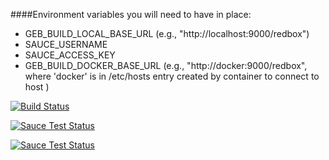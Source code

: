 ####Environment variables you will need to have in place:
* GEB_BUILD_LOCAL_BASE_URL   (e.g., "http://localhost:9000/redbox")
* SAUCE_USERNAME
* SAUCE_ACCESS_KEY
* GEB_BUILD_DOCKER_BASE_URL  (e.g., "http://docker:9000/redbox", where 'docker' is in /etc/hosts entry created by container to connect to host )

[![Build Status](https://travis-ci.org/mattRedBox/acceptance-testing.svg?branch=master)](https://travis-ci.org/mattRedBox/acceptance-testing)

[![Sauce Test Status](https://saucelabs.com/buildstatus/mattRedBox)](https://saucelabs.com/u/mattRedBox)

[![Sauce Test Status](https://saucelabs.com/browser-matrix/mattRedBox.svg)](https://saucelabs.com/u/mattRedBox)